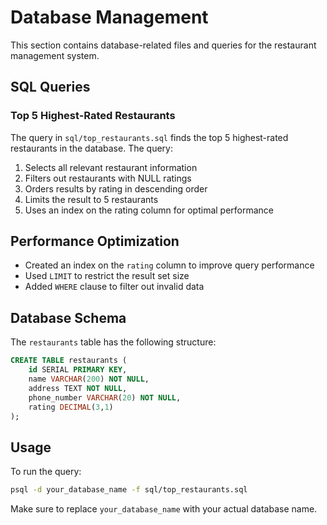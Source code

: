 # Database Management

This section contains database-related files and queries for the restaurant management system.

## SQL Queries

### Top 5 Highest-Rated Restaurants

The query in `sql/top_restaurants.sql` finds the top 5 highest-rated restaurants in the database. The query:

1. Selects all relevant restaurant information
2. Filters out restaurants with NULL ratings
3. Orders results by rating in descending order
4. Limits the result to 5 restaurants
5. Uses an index on the rating column for optimal performance

## Performance Optimization

- Created an index on the `rating` column to improve query performance
- Used `LIMIT` to restrict the result set size
- Added `WHERE` clause to filter out invalid data

## Database Schema

The `restaurants` table has the following structure:

```sql
CREATE TABLE restaurants (
    id SERIAL PRIMARY KEY,
    name VARCHAR(200) NOT NULL,
    address TEXT NOT NULL,
    phone_number VARCHAR(20) NOT NULL,
    rating DECIMAL(3,1)
);
```

## Usage

To run the query:

```bash
psql -d your_database_name -f sql/top_restaurants.sql
```

Make sure to replace `your_database_name` with your actual database name. 